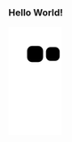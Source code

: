 ### Hello World! 
![Snake animation](https://github.com/LucasHT22/LucasHT22/blob/output/github-contribution-grid-snake.svg)

